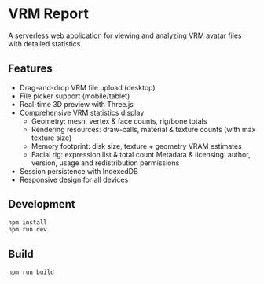 # VRM Report

A serverless web application for viewing and analyzing VRM avatar files with detailed statistics.

## Features

- Drag-and-drop VRM file upload (desktop)
- File picker support (mobile/tablet)
- Real-time 3D preview with Three.js
- Comprehensive VRM statistics display
  - Geometry: mesh, vertex & face counts, rig/bone totals
  - Rendering resources: draw-calls, material & texture counts (with max texture size)
  - Memory footprint: disk size, texture + geometry VRAM estimates
  - Facial rig: expression list & total count
Metadata & licensing: author, version, usage and redistribution permissions
- Session persistence with IndexedDB
- Responsive design for all devices

## Development

```bash
npm install
npm run dev
```

## Build

```bash
npm run build
```